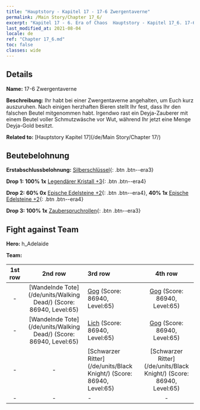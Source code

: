 ```yaml
---
title: "Hauptstory - Kapitel 17 - 17-6 Zwergentaverne"
permalink: /Main Story/Chapter 17_6/
excerpt: "Kapitel 17 - 6. Era of Chaos  Hauptstory - Kapitel 17_6. 17-6 Zwergentaverne"
last_modified_at: 2021-08-04
locale: de
ref: "Chapter 17_6.md"
toc: false
classes: wide
---
```


## Details

 **Name:** 17-6 Zwergentaverne

 **Beschreibung:** Ihr habt bei einer Zwergentaverne angehalten, um Euch kurz auszuruhen. Nach einigen herzhaften Bieren stellt Ihr fest, dass Ihr den falschen Beutel mitgenommen habt. Irgendwo rast ein Deyja-Zauberer mit einem Beutel voller Schmutzwäsche vor Wut, während Ihr jetzt eine Menge Deyja-Gold besitzt.

 **Related to:** [Hauptstory Kapitel 17](/de/Main Story/Chapter 17/)

## Beutebelohnung

 **Erstabschlussbelohnung:** [Silberschlüssel](/ItemsDE/con_693/){: .btn .btn--era3}

 **Drop 1:** **100% 1x** [Legendärer Kristall +3](/ItemsDE/mat_59/){: .btn .btn--era4}

 **Drop 2:** **60% 0x** [Epische Edelsteine +2](/ItemsDE/mat_51/){: .btn .btn--era4}, **40% 1x** [Epische Edelsteine +2](/ItemsDE/mat_51/){: .btn .btn--era4}

 **Drop 3:** **100% 1x** [Zauberspruchrollen](/ItemsDE/con_694/){: .btn .btn--era3}


## Fight against Team
 **Hero:** h_Adelaide

 **Team:**


  | 1st row | 2nd row | 3rd row | 4th row |
  |:----:|:----:|:----|:----:|
  | - | [Wandelnde Tote](/de/units/Walking Dead/) (Score: 86940, Level:65)  | [Gog](/de/units/Gog/) (Score: 86940, Level:65)  | [Gog](/de/units/Gog/) (Score: 86940, Level:65)  |
  | - | [Wandelnde Tote](/de/units/Walking Dead/) (Score: 86940, Level:65)  | [Lich](/de/units/Lich/) (Score: 86940, Level:65)  | [Gog](/de/units/Gog/) (Score: 86940, Level:65)  |
  | - | - | [Schwarzer Ritter](/de/units/Black Knight/) (Score: 86940, Level:65)  | [Schwarzer Ritter](/de/units/Black Knight/) (Score: 86940, Level:65)  |
  | - | - | - | - |


